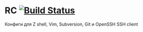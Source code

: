 # RC [![Build Status](https://secure.travis-ci.org/maxmaximov/rc.svg?branch=master)](http://travis-ci.org/maxmaximov/rc)

Конфиги для Z shell, Vim, Subversion, Git и OpenSSH SSH client
